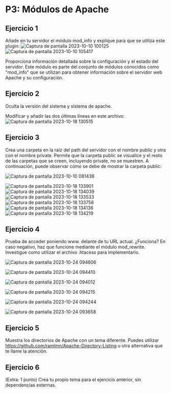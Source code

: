 # P3: Módulos de Apache #

## Ejercicio 1 ##
Añade en tu servidor el módulo mod_info y explique para que se utiliza este plugin:
![Captura de pantalla 2023-10-10 100125](https://github.com/miquelnicolas/despliegue-de-aplicaciones-web/assets/144775437/4fee2958-8403-4e33-a760-a8d75478c43f)
![Captura de pantalla 2023-10-10 105417](https://github.com/miquelnicolas/despliegue-de-aplicaciones-web/assets/144775437/cfcbe710-8b46-4f6d-adab-318d4d46f56f)


Proporciona información detallada sobre la configuración y el estado del servidor. Este módulo es parte del conjunto de módulos conocidos como "mod_info" que se utilizan para obtener información sobre el servidor web Apache y su configuración.

## Ejercicio 2 ##
Oculta la versión del sistema y sistema de apache.

Modificar y añadir las dos últimas líneas en este archivo:
![Captura de pantalla 2023-10-18 130515](https://github.com/miquelnicolas/despliegue-de-aplicaciones-web/assets/144775437/2a31ce83-f2cd-4ccc-843f-da263ae75030)


## Ejercicio 3 ##
Crea una carpeta en la raíz del path del servidor con el nombre public y otra con el nombre private. Permite que la carpeta public se visualice y el resto de las carpetas que se creen, incluyendo private, no se muestren. A continuación, puede observar cómo se debe de mostrar la carpeta public:

![Captura de pantalla 2023-10-10 081436](https://github.com/miquelnicolas/despliegue-de-aplicaciones-web/assets/144775437/8cabaf62-81ab-47c5-858c-e72e44a95fd6)

![Captura de pantalla 2023-10-18 133901](https://github.com/miquelnicolas/despliegue-de-aplicaciones-web/assets/144775437/2607daf3-4eff-470e-b9ba-22365df0eb36)
![Captura de pantalla 2023-10-18 134039](https://github.com/miquelnicolas/despliegue-de-aplicaciones-web/assets/144775437/5b7f3237-22a5-476e-acd1-64c50f58b0f2)
![Captura de pantalla 2023-10-18 133533](https://github.com/miquelnicolas/despliegue-de-aplicaciones-web/assets/144775437/63024504-d9bf-4eff-bd32-7db2aaf49c81)
![Captura de pantalla 2023-10-18 133758](https://github.com/miquelnicolas/despliegue-de-aplicaciones-web/assets/144775437/905d43ca-b1de-470d-a6d3-479b0229c03d)
![Captura de pantalla 2023-10-18 134136](https://github.com/miquelnicolas/despliegue-de-aplicaciones-web/assets/144775437/93aa900c-3b1b-4c30-9703-ad0d7be095bc)
![Captura de pantalla 2023-10-18 134219](https://github.com/miquelnicolas/despliegue-de-aplicaciones-web/assets/144775437/bf2dff6a-9f60-4c5e-b0aa-3c5d809e94cd)


## Ejercicio 4 ##
Prueba de acceder poniendo www. delante de tu URL actual. ¿Funciona? En caso negativo, haz que funcione mediante el módulo mod_rewrite. Investigue como utilizar el archivo .htacess para implementarlo.

![Captura de pantalla 2023-10-24 094606](https://github.com/miquelnicolas/despliegue-de-aplicaciones-web/assets/144775437/35937bb8-ea12-42ab-a550-6fce2e5c0bbb)

![Captura de pantalla 2023-10-24 094410](https://github.com/miquelnicolas/despliegue-de-aplicaciones-web/assets/144775437/20f309a4-ad45-4753-a14e-b73f455ea8ec)

![Captura de pantalla 2023-10-24 094012](https://github.com/miquelnicolas/despliegue-de-aplicaciones-web/assets/144775437/a33cb746-e53a-4b59-a865-4a74e49a2a10)

![Captura de pantalla 2023-10-24 094215](https://github.com/miquelnicolas/despliegue-de-aplicaciones-web/assets/144775437/09fa64af-0fa1-414f-a3ae-da0a0b1e6ca3)

![Captura de pantalla 2023-10-24 094244](https://github.com/miquelnicolas/despliegue-de-aplicaciones-web/assets/144775437/4c187201-c095-4ec0-83dc-272d54d8f66d)

![Captura de pantalla 2023-10-24 093658](https://github.com/miquelnicolas/despliegue-de-aplicaciones-web/assets/144775437/3a870e55-a0c7-4de1-bda0-4016ba5de1c3)


## Ejercicio 5 ##
Muestra los directorios de Apache con un tema diferente. Puedes utilizar https://github.com/ramlmn/Apache-Directory-Listing u otra alternativa que te llame la atención.



## Ejercicio 6 ##
(Extra: 1 punto) Crea tu propio tema para el ejercicio anterior, sin dependencias externas.

